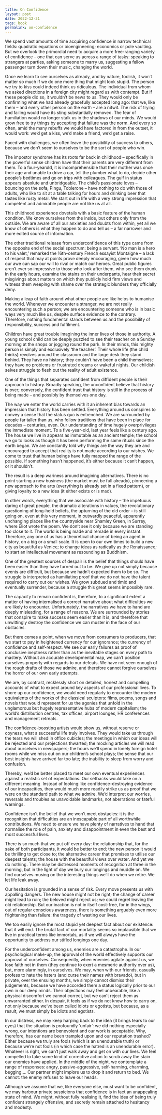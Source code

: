 ```yaml
---
title: On Confidence
layout: post
date: 2022-12-31
tags: book
permalink: on-confidence
---
```

<p style="color: rgb(26, 26, 26)" class="body"><span>We spend vast amounts of time acquiring confidence in narrow technical fields: quadratic equations or bioengineering; economics or pole vaulting. But we overlook the primordial need to acquire a more free-ranging variety of confidence – one that can serve us across a range of tasks: speaking to strangers at parties, asking someone to marry us, suggesting a fellow passenger turn down their music, changing the world.</span></p><p class="body"><span>Once we learn to see ourselves as already, and by nature, foolish, it won’t matter so much if we do one more thing that might look stupid. The person we try to kiss could indeed think us ridiculous. The individual from whom we asked directions in a foreign city might regard us with contempt. But if these people did so, it wouldn’t be news to us. They would only be confirming what we had already gracefully accepted long ago: that we, like them – and every other person on the earth – are a nitwit. The risk of trying and failing would have its sting substantially removed. The fear of humiliation would no longer stalk us in the shadows of our minds. We would grow free to try things by accepting that failure was the norm. And every so often, amid the many rebuffs we would have factored in from the outset, it would work: we’d get a kiss, we’d make a friend, we’d get a raise.</span></p><p class="body"><span>Faced with challenges, we often leave the possibility of success to others, because we don’t seem to ourselves to be the sort of people who win.</span></p><p class="body"><span>The impostor syndrome has its roots far back in childhood – specifically in the powerful sense children have that their parents are very different from them. To a four-yearold, it is incomprehensible that their mother was once their age and unable to drive a car, tell the plumber what to do, decide other people’s bedtimes and go on trips with colleagues. The gulf in status appears absolute and unbridgeable. The child’s passionate loves – bouncing on the sofa, Pingu, Toblerone – have nothing to do with those of adults, who like to sit at a table talking for hours and drinking beer that tastes like rusty metal. We start out in life with a very strong impression that competent and admirable people are not like us at all.</span></p><p class="body"><span>This childhood experience dovetails with a basic feature of the human condition. We know ourselves from the inside, but others only from the outside. We are aware of all our anxieties and doubts from within, yet all we know of others is what they happen to do and tell us – a far narrower and more edited source of information.</span></p><p class="body"><span>The other traditional release from underconfidence of this type came from the opposite end of the social spectrum: being a servant. ‘No man is a hero to his valet,’ remarked the 16th-century French essayist Montaigne – a lack of respect that may at points prove deeply encouraging, given how much our awe can sap our will to rival or match our heroes. Great public figures aren’t ever so impressive to those who look after them, who see them drunk in the early hours, examine the stains on their underpants, hear their secret misgivings about matters on which they publicly hold firm views and witness them weeping with shame over the strategic blunders they officially deny.</span></p><p class="body"><span>Making a leap of faith around what other people are like helps to humanise the world. Whenever we encounter a stranger, we are not really encountering such a person; we are encountering someone who is in basic ways very much like us, despite surface evidence to the contrary. Therefore, nothing fundamental stands between us and the possibility of responsibility, success and fulfilment.</span></p><p class="body"><span>Children have great trouble imagining the inner lives of those in authority. A young school child can be deeply puzzled to see their teacher on a Sunday morning at the shops or jogging round the park. In their minds, this mighty person is simply and exclusively ‘the teacher’. Their whole life (the child thinks) revolves around the classroom and the large desk they stand behind. They have no history; they couldn’t have been a child themselves; they have no problems or frustrated dreams or wakeful nights. Our childish selves struggle to flesh out the reality of adult existence.</span></p><p class="body"><span>One of the things that separates confident from diffident people is their approach to history. Broadly speaking, the unconfident believe that history is over; conversely, the confident trust that history is still in the process of being made – and possibly by themselves one day.</span></p><p class="body"><span>The way we enter the world carries with it an inherent bias towards an impression that history has been settled. Everything around us conspires to convey a sense that the status quo is entrenched. We are surrounded by people far taller than us, who follow traditions that have been in place for decades – centuries, even. Our understanding of time hugely overprivileges the immediate moment. To a five-year-old, last year feels like a century ago. The house we live in appears as immutable as an ancient temple; the school we go to looks as though it has been performing the same rituals since the earth began. We are constantly told why things are the way they are and encouraged to accept that reality is not made according to our wishes. We come to trust that human beings have fully mapped the range of the possible. If something hasn’t happened, it’s either because it can’t happen, or it shouldn’t.</span></p><p class="body"><span>The result is a deep wariness around imagining alternatives. There is no point starting a new business (the market must be full already), pioneering a new approach to the arts (everything is already set in a fixed pattern), or giving loyalty to a new idea (it either exists or is mad).</span></p><p class="body"><span>In other words, everything that we associate with history – the impetuous daring of great people, the dramatic alterations in values, the revolutionary questioning of long-held beliefs, the upturning of the old order – is still going on, even at this very moment, in outwardly peaceful, apparently unchanging places like the countryside near Shamley Green, in Surrey, where Eliot wrote the poem. We don’t see it only because we are standing too close to it. The world is being made and remade in every instant. Therefore, any one of us has a theoretical chance of being an agent in history, on a big or a small scale. It is open to our own times to build a new city as beautiful as Venice; to change ideas as radically as the Renaissance; to start an intellectual movement as resounding as Buddhism.</span></p><p class="body"><span>One of the greatest sources of despair is the belief that things should have been easier than they have turned out to be. We give up not simply because events are difficult, but because we hadn’t expected them to be so. The struggle is interpreted as humiliating proof that we do not have the talent required to carry out our wishes. We grow subdued and timid and eventually surrender, because a struggle this great seems impossibly rare.</span></p><p class="body"><span>The capacity to remain confident is, therefore, to a significant extent a matter of having internalised a correct narrative about what difficulties we are likely to encounter. Unfortunately, the narratives we have to hand are deeply misleading, for a range of reasons. We are surrounded by stories that conspire to make success seem easier than it is, and therefore that unwittingly destroy the confidence we can muster in the face of our obstacles.</span></p><p class="body"><span>But there comes a point, when we move from consumers to producers, that we start to pay in heightened currency for our ignorance; the currency of confidence and self-respect. We see our early failures as proof of conclusive ineptness rather than as the inevitable stages on every path to mastery. Without an accurate developmental map, we can’t position ourselves properly with regards to our defeats. We have not seen enough of the rough drafts of those we admire, and therefore cannot forgive ourselves the horror of our own early attempts.</span></p><p class="body"><span>We are, by contrast, recklessly short on detailed, honest and compelling accounts of what to expect around key aspects of our professional lives. To shore up our confidence, we would need regularly to encounter the modern equivalents of the works of the classical sculptors: films, poems, songs and novels that would represent for us the agonies that unfold in the unglamorous but hugely representative hubs of modern capitalism; the world’s distribution centres, tax offices, airport lounges, HR conferences and management retreats.</span></p><p class="body"><span>The confidence-boosting artists would show us, without reserve or coyness, what a successful life truly involves. They would take us through the tears we will shed in office cubicles; the meetings in which our ideas will be rejected and our projections thwarted; the mocking articles we will read about ourselves in newspapers; the hours we’ll spend in lonely foreign hotel rooms while we miss out on our children’s school plays; the sense that our best insights have arrived far too late; the inability to sleep from worry and confusion.</span></p><p class="body"><span>Thereby, we’d be better placed to meet our own eventual experiences against a realistic set of expectations. Our setbacks would take on a different meaning. Instead of looking like confidence-destroying evidence of our incapacities, they would much more readily strike us as proof that we were on the standard path to what we admire. We’d interpret our worries, reversals and troubles as unavoidable landmarks, not aberrations or fateful warnings.</span></p><p class="body"><span>Confidence isn’t the belief that we won’t meet obstacles: it is the recognition that difficulties are an inescapable part of all worthwhile contributions. We need to ensure we have plenty of narratives to hand that normalise the role of pain, anxiety and disappointment in even the best and most successful lives.</span></p><p class="body"><span>There is so much that we put off every day: the relationship that, for the sake of both participants, it would be better to end; the new person it would be thrilling to get close to; the alternative career that promises to utilise our deepest talents; the house with the beautiful views over water. And yet we do nothing. There may be distressed moments of recognition at three in the morning, but in the light of day we bury our longings and muddle on. We find ourselves musing on the interesting things we’ll do when we retire. We let life leak away.</span></p><p class="body"><span>Our hesitation is grounded in a sense of risk. Every move presents us with appalling dangers. The new house might not be right; the change of career might lead to ruin; the beloved might reject us; we could regret leaving the old relationship. But our inaction is not in itself cost-free, for in the wings, out of regular conscious awareness, there is something arguably even more frightening than failure: the tragedy of wasting our lives.</span></p><p class="body"><span>We too easily ignore the most stupid yet deepest fact about our existence: that it will end. The brutal fact of our mortality seems so implausible that we live in practical terms like immortals, as if we will always have the opportunity to address our stifled longings one day.</span></p><p class="body"><span>For the underconfident among us, enemies are a catastrophe. In our psychological make-up, the approval of the world effectively supports our approval of ourselves. Consequently, when enemies agitate against us, we lose faith not in them (they continue to exert a mesmeric authority over us), but, more alarmingly, in ourselves. We may, when with our friends, casually profess to hate the haters (and curse their names with bravado), but in private, over the ensuing months, we simply cannot dismiss their judgements, because we have accorded them a status logically prior to our own in our deep minds. Their objections may feel unbearable, like a physical discomfort we cannot correct, but we can’t reject them as unwarranted either. In despair, it feels as if we do not know how to carry on, not only because we’ve been called idiots or egotists, but because, as a result, we must simply be idiots and egotists.</span></p><p class="body"><span>In our distress, we may keep harping back to the idea (it brings tears to our eyes) that the situation is profoundly ‘unfair’: we did nothing especially wrong, our intentions are benevolent and our work is acceptable. Why, therefore, has our name been trampled upon and our reputation trashed? Either because we truly are fools (which is an unendurable truth) or because we’re not fools (in which case the hatred is an unendurable error). Whatever is right, we can’t just walk away and get on with our lives. We feel compelled to take some kind of corrective action to scrub away the stain our enemies have applied. In the middle of the night, we contemplate a range of responses: angry, passive-aggressive, self-harming, charming, begging.... Our partner might implore us to drop it and return to bed. We cannot: the enemy refuses to leave our heads.</span></p><p class="body"><span>Although we assume that we, like everyone else, must want to be confident, we may harbour private suspicions that confidence is in fact an unappealing state of mind. We might, without fully realising it, find the idea of being truly confident strangely offensive, and secretly remain attached to hesitancy and modesty.</span></p><p class="body"></p>